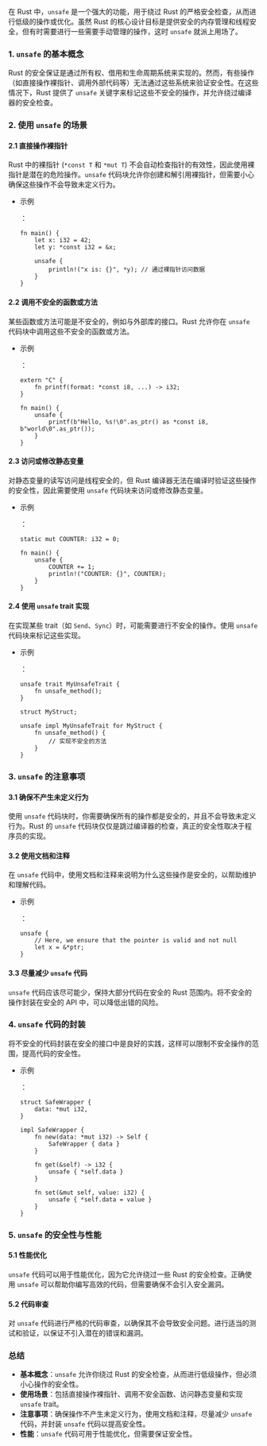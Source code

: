 在 Rust 中，`unsafe` 是一个强大的功能，用于绕过 Rust 的严格安全检查，从而进行低级的操作或优化。虽然 Rust 的核心设计目标是提供安全的内存管理和线程安全，但有时需要进行一些需要手动管理的操作，这时 `unsafe` 就派上用场了。

### 1. `unsafe` 的基本概念

Rust 的安全保证是通过所有权、借用和生命周期系统来实现的。然而，有些操作（如直接操作裸指针、调用外部代码等）无法通过这些系统来验证安全性。在这些情况下，Rust 提供了 `unsafe` 关键字来标记这些不安全的操作，并允许绕过编译器的安全检查。

### 2. 使用 `unsafe` 的场景

#### 2.1 直接操作裸指针

Rust 中的裸指针 (`*const T` 和 `*mut T`) 不会自动检查指针的有效性，因此使用裸指针是潜在的危险操作。`unsafe` 代码块允许你创建和解引用裸指针，但需要小心确保这些操作不会导致未定义行为。

- 示例

  ：

  ```
  fn main() {
      let x: i32 = 42;
      let y: *const i32 = &x;
  
      unsafe {
          println!("x is: {}", *y); // 通过裸指针访问数据
      }
  }
  ```

#### 2.2 调用不安全的函数或方法

某些函数或方法可能是不安全的，例如与外部库的接口。Rust 允许你在 `unsafe` 代码块中调用这些不安全的函数或方法。

- 示例

  ：

  ```
  extern "C" {
      fn printf(format: *const i8, ...) -> i32;
  }
  
  fn main() {
      unsafe {
          printf(b"Hello, %s!\0".as_ptr() as *const i8, b"world\0".as_ptr());
      }
  }
  ```

#### 2.3 访问或修改静态变量

对静态变量的读写访问是线程安全的，但 Rust 编译器无法在编译时验证这些操作的安全性，因此需要使用 `unsafe` 代码块来访问或修改静态变量。

- 示例

  ：

  ```
  static mut COUNTER: i32 = 0;
  
  fn main() {
      unsafe {
          COUNTER += 1;
          println!("COUNTER: {}", COUNTER);
      }
  }
  ```

#### 2.4 使用 `unsafe` trait 实现

在实现某些 trait（如 `Send`、`Sync`）时，可能需要进行不安全的操作。使用 `unsafe` 代码块来标记这些实现。

- 示例

  ：

  ```
  unsafe trait MyUnsafeTrait {
      fn unsafe_method();
  }
  
  struct MyStruct;
  
  unsafe impl MyUnsafeTrait for MyStruct {
      fn unsafe_method() {
          // 实现不安全的方法
      }
  }
  ```

### 3. `unsafe` 的注意事项

#### 3.1 确保不产生未定义行为

使用 `unsafe` 代码块时，你需要确保所有的操作都是安全的，并且不会导致未定义行为。Rust 的 `unsafe` 代码块仅仅是跳过编译器的检查，真正的安全性取决于程序员的实现。

#### 3.2 使用文档和注释

在 `unsafe` 代码中，使用文档和注释来说明为什么这些操作是安全的，以帮助维护和理解代码。

- 示例

  ：

  ```
  unsafe {
      // Here, we ensure that the pointer is valid and not null
      let x = &*ptr;
  }
  ```

#### 3.3 尽量减少 `unsafe` 代码

`unsafe` 代码应该尽可能少，保持大部分代码在安全的 Rust 范围内。将不安全的操作封装在安全的 API 中，可以降低出错的风险。

### 4. `unsafe` 代码的封装

将不安全的代码封装在安全的接口中是良好的实践，这样可以限制不安全操作的范围，提高代码的安全性。

- 示例

  ：

  ```
  struct SafeWrapper {
      data: *mut i32,
  }
  
  impl SafeWrapper {
      fn new(data: *mut i32) -> Self {
          SafeWrapper { data }
      }
  
      fn get(&self) -> i32 {
          unsafe { *self.data }
      }
  
      fn set(&mut self, value: i32) {
          unsafe { *self.data = value }
      }
  }
  ```

### 5. `unsafe` 的安全性与性能

#### 5.1 性能优化

`unsafe` 代码可以用于性能优化，因为它允许绕过一些 Rust 的安全检查。正确使用 `unsafe` 可以帮助你编写高效的代码，但需要确保不会引入安全漏洞。

#### 5.2 代码审查

对 `unsafe` 代码进行严格的代码审查，以确保其不会导致安全问题。进行适当的测试和验证，以保证不引入潜在的错误和漏洞。

### 总结

- **基本概念**：`unsafe` 允许你绕过 Rust 的安全检查，从而进行低级操作，但必须小心操作的安全性。
- **使用场景**：包括直接操作裸指针、调用不安全函数、访问静态变量和实现 `unsafe` trait。
- **注意事项**：确保操作不产生未定义行为，使用文档和注释，尽量减少 `unsafe` 代码，并封装 `unsafe` 代码以提高安全性。
- **性能**：`unsafe` 代码可用于性能优化，但需要保证安全性。